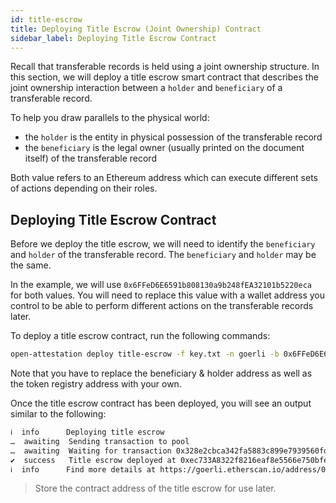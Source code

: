 ```yaml
---
id: title-escrow
title: Deploying Title Escrow (Joint Ownership) Contract
sidebar_label: Deploying Title Escrow Contract
---
```


Recall that transferable records is held using a joint ownership structure. In this section, we will deploy a title escrow smart contract that describes the joint ownership interaction between a `holder` and `beneficiary` of a transferable record.

To help you draw parallels to the physical world:

- the `holder` is the entity in physical possession of the transferable record
- the `beneficiary` is the legal owner (usually printed on the document itself) of the transferable record

Both value refers to an Ethereum address which can execute different sets of actions depending on their roles.

## Deploying Title Escrow Contract

Before we deploy the title escrow, we will need to identify the `beneficiary` and `holder` of the transferable record. The `beneficiary` and `holder` may be the same.

In the example, we will use `0x6FFeD6E6591b808130a9b248fEA32101b5220eca` for both values. You will need to replace this value with a wallet address you control to be able to perform different actions on the transferable records later.

To deploy a title escrow contract, run the following commands:

```sh
open-attestation deploy title-escrow -f key.txt -n goerli -b 0x6FFeD6E6591b808130a9b248fEA32101b5220eca -h 0x6FFeD6E6591b808130a9b248fEA32101b5220eca -r 0x8431012Bc040942B59e3C5bf428221eab0b2f723
```

Note that you have to replace the beneficiary & holder address as well as the token registry address with your own.

Once the title escrow contract has been deployed, you will see an output similar to the following:

```txt
ℹ  info      Deploying title escrow
…  awaiting  Sending transaction to pool
…  awaiting  Waiting for transaction 0x328e2cbca342fa5883c899e7939560fdc20cc45dc4fd801577c56551e8579ef9 to be mined
✔  success   Title escrow deployed at 0xec733A8322f8216eaf8e5566e750bfee3974B7f3
ℹ  info      Find more details at https://goerli.etherscan.io/address/0xec733A8322f8216eaf8e5566e750bfee3974B7f3
```

> Store the contract address of the title escrow for use later.
